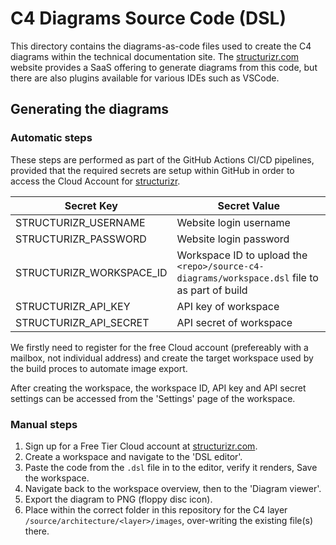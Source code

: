 # C4 Diagrams Source Code (DSL)

This directory contains the diagrams-as-code files used to create the C4 diagrams within the technical documentation site. The [structurizr.com](https://structurizr.com/) website provides a SaaS offering to generate diagrams from this code, but there are also plugins available for various IDEs such as VSCode.

## Generating the diagrams

### Automatic steps

These steps are performed as part of the GitHub Actions CI/CD pipelines, provided that the required secrets are setup within GitHub in order to access the Cloud Account for [structurizr](https://structurizr.com).

| Secret Key                | Secret Value  |
| ------------------------- | ------------- |
| STRUCTURIZR_USERNAME      | Website login username |
| STRUCTURIZR_PASSWORD      | Website login password |
| STRUCTURIZR_WORKSPACE_ID  | Workspace ID to upload the `<repo>/source-c4-diagrams/workspace.dsl` file to as part of build |
| STRUCTURIZR_API_KEY       | API key of workspace |
| STRUCTURIZR_API_SECRET    | API secret of workspace |

We firstly need to register for the free Cloud account (prefereably with a mailbox, not individual address) and create the target workspace used by the build proces to automate image export.

After creating the workspace, the workspace ID, API key and API secret settings can be accessed from the 'Settings' page of the workspace.

### Manual steps

1. Sign up for a Free Tier Cloud account at [structurizr.com](https://structurizr.com/).
2. Create a workspace and navigate to the 'DSL editor'.
3. Paste the code from the `.dsl` file in to the editor, verify it renders, Save the workspace.
4. Navigate back to the workspace overview, then to the 'Diagram viewer'.
5. Export the diagram to PNG (floppy disc icon).
6. Place within the correct folder in this repository for the C4 layer `/source/architecture/<layer>/images`, over-writing the existing file(s) there.

